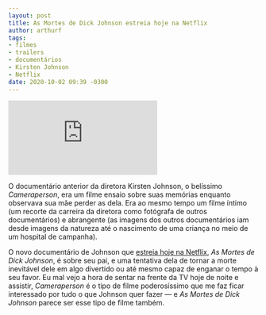 ```yaml
---
layout: post
title: As Mortes de Dick Johnson estreia hoje na Netflix
author: arthurf
tags:
- filmes
- trailers
- documentários
- Kirsten Johnson
- Netflix
date: 2020-10-02 09:39 -0300
---
```

<iframe class="full-width" src="https://www.youtube.com/embed/wfTmT6C5DnM" frameborder="0" allow="accelerometer; autoplay; clipboard-write; encrypted-media; gyroscope; picture-in-picture" allowfullscreen></iframe>

O documentário anterior da diretora Kirsten Johnson, o belíssimo *Cameraperson*, era um filme ensaio sobre suas memórias enquanto observava sua mãe perder as dela. Era ao mesmo tempo um filme íntimo (um recorte da carreira da diretora como fotógrafa de outros documentários) e abrangente (as imagens dos outros documentários iam desde imagens da natureza até o nascimento de uma criança no meio de um hospital de campanha).

O novo documentário de Johnson que [estreia hoje na Netflix](https://www.netflix.com/title/80234465?s=i&trkid=13747225), *As Mortes de Dick Johnson*, é sobre seu pai, e uma tentativa dela de tornar a morte inevitável dele em algo divertido ou até mesmo capaz de enganar o tempo à seu favor. Eu mal vejo a hora de sentar na frente da TV hoje de noite e assistir, *Cameraperson* é o tipo de filme poderosíssimo que me faz ficar interessado por tudo o que Johnson quer fazer — e *As Mortes de Dick Johnson* parece ser esse tipo de filme também.
